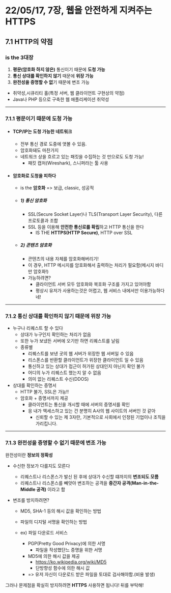 # 22/05/17, 7장, 웹을 안전하게 지켜주는 HTTPS

## 7.1 HTTP의 약점

### is the **3대장**

1. **평문(암호화 하지 않은)** 통신이기 때문에 **도청 가능**
2. **통신 상대를 확인하지 않기** 때문에 **위장 가능**
3. **완전성을 증명할 수 없**기 때문에 변조 가능

+ 취약성,시큐리티 홀(특정 서버, 웹 클라이언트 구현상의 약점)
+ Java나 PHP 등으로 구축한 웹 애플리케이션 취약성

---

### 7.1.1 평문이기 때문에 도청 가능

- #### TCP/IP는 도청 가능한 네트워크

  - 전부 통신 경로 도중에 엿볼 수 있음.
  - 암호화돼도 마찬가지
  - 네트워크 상을 흐르고 있는 패킷을 수집하는 것 만으로도 도청 가능!
    - 패킷 캡처(Wireshark), 스니퍼라는 툴 사용

- #### 암호화로 도청을 피하다

  - is the **암호화** => 보급, classic, 성공적

  - ##### 1) 통신 암호화

    - SSL(Secure Socket Layer)나 TLS(Transport Layer Security), 다른 프로토콜과 조합
    - SSL 등을 이용해 **안전한 통신로를 확립**하고 HTTP 통신을 한다 
      - IS THE **HTTPS(HTTP Secure)**, HTTP over SSL

  - ##### 2) 콘텐츠 암호화

    - 콘텐츠의 내용 자체를 암호화해버리기!
    - 이 경우, HTTP 메시지를 암호화해서 출력하는 처리가 필요함(메시지 바디만 암호화!)
    - 가능하려면?
      - 클라이언트 서버 모두 암호화와 복호화 구조를 가지고 있어야함
      - 평상시 유저가 사용하는것은 어렵고, 웹 서비스 내에서만 이용가능하다네!

---

### 7.1.2 통신 상대를 확인하지 않기 때문에 위장 가능

- 누구나 리퀘스트 할 수 있다
  - 상대가 누구인지 확인하는 처리가 없음
  - 또한 누가 보냈든 서버에 오기만 하면 리퀘스트를 날림
  - 종류별
    - 리퀘스트를 보낸 곳의 웹 서버가 위장한 웹 서버일 수 있음
    - 리스폰스를 반환할 클라이언트가 위장한 클라이언트 일 수 있음
    - 통신하고 있는 상대가 접근이 허가된 상대인지 아닌지 확인 불가
    - 어디의 누가 리퀘스트 했는지 알 수 없음
    - 의미 없는 리퀘스트 수신(DDOS)
- 상대를 확인하는 증명서
  - HTTP 불가, SSL은 가능!!
  - 암호화 + 증명서까지 제공
    - 클라이언트는 통신을 개시할 때에 서버의 증명서를 확인
    - 응 내가 액세스하고 있는 건 분명히 A사의 웹 사이트의 서버인 것 같아
      - 신뢰할 수 있는 제 3자란, 기본적으로 사회에서 인정된 기업이나 조직을 가리킵니다.

---

### 7.1.3 완전성을 증명할 수 없기 때문에 변조 가능

완전성이란 **정보의 정확성**

- 수신한 정보가 다를지도 모른다

  - 리퀘스트나 리스폰스가 발신 된 후에 상대가 수신할 떄까지의 **변조되도 모름**
  - 리퀘스트나 리스폰스를 빼앗아 변조하는 공격을 **중간자 공격(Man-in-the-Middle 공격)** 이라고 함

- 변조를 방지하려면?

  - MD5, SHA-1 등의 해시 값을 확인하는 방법
  - 파일의 디지털 서명을 확인하는 방법

  - ex) 파일 다운로드 서비스
    - PGP(Pretty Good Privacy)에 의한 서명 
      - 파일을 작성했단느 증명을 위한 서명
    - MD5에 의한 해시 값을 제공
      - https://ko.wikipedia.org/wiki/MD5
      - 단방향성 함수에 의한 해시 값
    -  => 유저 자신이 다운로드 받은 파일을 토대로 검사해야함.(비용 발생)

그러나 문제점을 확실히 방지하려면 **HTTPS** 사용하면 됩니다! 뒤를 부탁해!

